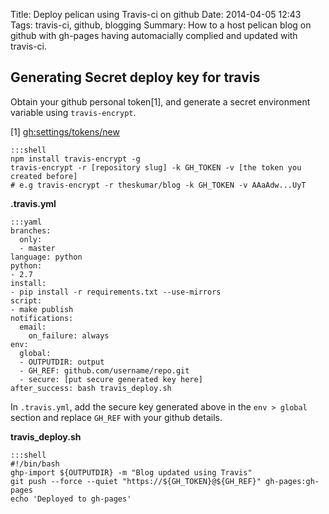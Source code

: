 Title: Deploy pelican using Travis-ci on github
Date: 2014-04-05 12:43
Tags: travis-ci, github, blogging
Summary: How to a host pelican blog on github with gh-pages having automacially complied and updated with travis-ci.


## Generating Secret deploy key for travis

Obtain your github personal token[1], and generate a secret environment variable using `travis-encrypt`.

[1] [gh:settings/tokens/new](https://github.com/settings/tokens/new)

    :::shell
    npm install travis-encrypt -g
    travis-encrypt -r [repository slug] -k GH_TOKEN -v [the token you created before]
    # e.g travis-encrypt -r theskumar/blog -k GH_TOKEN -v AAaAdw...UyT

**.travis.yml** 

    :::yaml
    branches:
      only:
      - master
    language: python
    python:
    - 2.7
    install:
    - pip install -r requirements.txt --use-mirrors
    script:
    - make publish
    notifications:
      email:
        on_failure: always
    env:
      global:
      - OUTPUTDIR: output
      - GH_REF: github.com/username/repo.git
      - secure: [put secure generated key here]
    after_success: bash travis_deploy.sh

In `.travis.yml`, add the secure key generated above in the `env > global` section and replace `GH_REF` with your github details.

**travis_deploy.sh**

    :::shell
    #!/bin/bash
    ghp-import ${OUTPUTDIR} -m "Blog updated using Travis"
    git push --force --quiet "https://${GH_TOKEN}@${GH_REF}" gh-pages:gh-pages
    echo 'Deployed to gh-pages'
